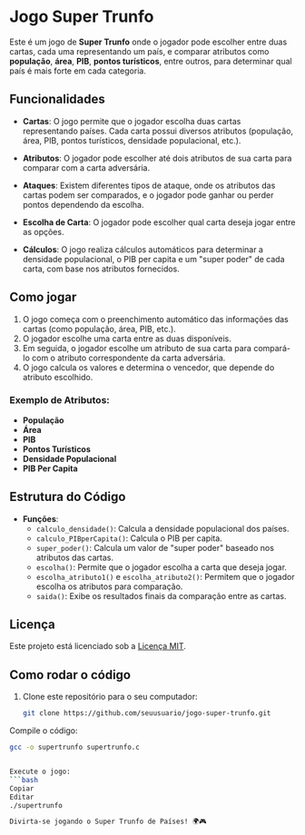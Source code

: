 # Jogo Super Trunfo

Este é um jogo de **Super Trunfo** onde o jogador pode escolher entre duas cartas, cada uma representando um país, e comparar atributos como **população**, **área**, **PIB**, **pontos turísticos**, entre outros, para determinar qual país é mais forte em cada categoria.

## Funcionalidades

- **Cartas**: O jogo permite que o jogador escolha duas cartas representando países. Cada carta possui diversos atributos (população, área, PIB, pontos turísticos, densidade populacional, etc.).
  
- **Atributos**: O jogador pode escolher até dois atributos de sua carta para comparar com a carta adversária.

- **Ataques**: Existem diferentes tipos de ataque, onde os atributos das cartas podem ser comparados, e o jogador pode ganhar ou perder pontos dependendo da escolha.

- **Escolha de Carta**: O jogador pode escolher qual carta deseja jogar entre as opções.

- **Cálculos**: O jogo realiza cálculos automáticos para determinar a densidade populacional, o PIB per capita e um "super poder" de cada carta, com base nos atributos fornecidos.

## Como jogar

1. O jogo começa com o preenchimento automático das informações das cartas (como população, área, PIB, etc.).
2. O jogador escolhe uma carta entre as duas disponíveis.
3. Em seguida, o jogador escolhe um atributo de sua carta para compará-lo com o atributo correspondente da carta adversária.
4. O jogo calcula os valores e determina o vencedor, que depende do atributo escolhido.

### Exemplo de Atributos:

- **População**
- **Área**
- **PIB**
- **Pontos Turísticos**
- **Densidade Populacional**
- **PIB Per Capita**

## Estrutura do Código

- **Funções**:
  - `calculo_densidade()`: Calcula a densidade populacional dos países.
  - `calculo_PIBperCapita()`: Calcula o PIB per capita.
  - `super_poder()`: Calcula um valor de "super poder" baseado nos atributos das cartas.
  - `escolha()`: Permite que o jogador escolha a carta que deseja jogar.
  - `escolha_atributo1()` e `escolha_atributo2()`: Permitem que o jogador escolha os atributos para comparação.
  - `saida()`: Exibe os resultados finais da comparação entre as cartas.

## Licença

Este projeto está licenciado sob a [Licença MIT](https://opensource.org/licenses/MIT).

## Como rodar o código

1. Clone este repositório para o seu computador:
   ```bash
   git clone https://github.com/seuusuario/jogo-super-trunfo.git

   
Compile o código:
 ```bash
gcc -o supertrunfo supertrunfo.c


Execute o jogo:
 ```bash
Copiar
Editar
./supertrunfo

Divirta-se jogando o Super Trunfo de Países! 🌍🎮


